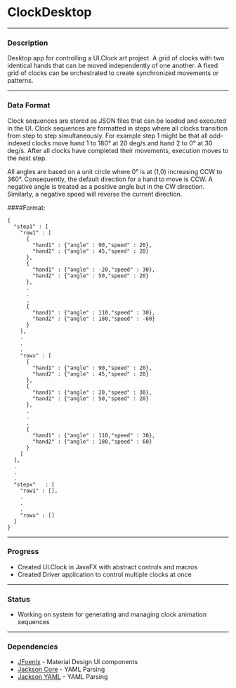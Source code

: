 # ClockDesktop
***
### Description
Desktop app for controlling a UI.Clock art project. A grid of clocks with two identical hands that
can be moved independently of one another. A fixed grid of clocks can be orchestrated to create
synchronized movements or patterns.
***
### Data Format
Clock sequences are stored as JSON files that can be loaded and executed in the UI. 
Clock sequences are formatted in steps where all clocks transition from step to step 
simultaneously. For example step 1 might be that all odd-indexed clocks move 
hand 1 to 180&deg; at 20 deg/s and hand 2 to 0&deg; at 30 deg/s. After all clocks 
have completed their movements, execution moves to the next step.

All angles are based on a unit circle where 0&deg; is at (1,0) increasing CCW to 360&deg;.
Consequently, the default direction for a hand to move is CCW. A negative angle is 
treated as a positive angle but in the CW direction. Similarly, a negative speed will 
reverse the current direction.

####Format:
```
{
  "step1" : [
    "row1" : [
      {
        "hand1" : {"angle" : 90,"speed" : 20},
        "hand2" : {"angle" : 45,"speed" : 20}
      },
      {
        "hand1" : {"angle" : -20,"speed" : 30},
        "hand2" : {"angle" : 50,"speed" : 20}
      },
      .
      .
      .
      {
        "hand1" : {"angle" : 110,"speed" : 30},
        "hand2" : {"angle" : 180,"speed" : -60}
      }
    ],
    .
    .
    .
    "rowx" : [
      {
        "hand1" : {"angle" : 90,"speed" : 20},
        "hand2" : {"angle" : 45,"speed" : 20}
      },
      {
        "hand1" : {"angle" : 20,"speed" : 30},
        "hand2" : {"angle" : 50,"speed" : 20}
      },
      .
      .
      .
      {
        "hand1" : {"angle" : 110,"speed" : 30},
        "hand2" : {"angle" : 180,"speed" : 60}
      }
    ]
  ],
  .
  .
  .
  "stepx"   : [
    "row1" : [],
    .
    .
    .
    "rowx" : []
  ]      
}

```
***
### Progress
* Created UI.Clock in JavaFX with abstract controls and macros
* Created Driver application to control multiple clocks at once
***
### Status
* Working on system for generating and managing clock animation sequences
***
### Dependencies
* [JFoenix](http://www.jfoenix.com/) - Material Design UI components
* [Jackson Core](https://github.com/FasterXML/jackson) - YAML Parsing
* [Jackson YAML](https://github.com/FasterXML/jackson) - YAML Parsing